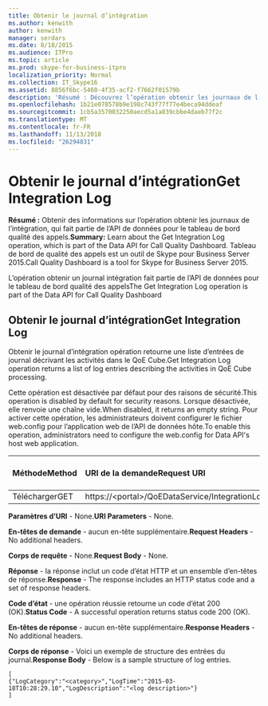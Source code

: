 ```yaml
---
title: Obtenir le journal d’intégration
ms.author: kenwith
author: kenwith
manager: serdars
ms.date: 8/18/2015
ms.audience: ITPro
ms.topic: article
ms.prod: skype-for-business-itpro
localization_priority: Normal
ms.collection: IT_Skype16
ms.assetid: 8856f6bc-5460-4f35-acf2-f7662f01579b
description: 'Résumé : Découvrez l’opération obtenir les journaux de l’intégration, qui fait partie de l’API de données pour le tableau de bord qualité des appels. Tableau de bord de qualité des appels est un outil de Skype pour Business Server 2015.'
ms.openlocfilehash: 1b21e078578b9e198c743f77f77e4beca94ddeaf
ms.sourcegitcommit: 1cb5a3570032250aecd5a1a839cbbe4daeb77f2c
ms.translationtype: MT
ms.contentlocale: fr-FR
ms.lasthandoff: 11/13/2018
ms.locfileid: "26294831"
---
```

# <a name="get-integration-log"></a><span data-ttu-id="c1968-104">Obtenir le journal d’intégration</span><span class="sxs-lookup"><span data-stu-id="c1968-104">Get Integration Log</span></span>
 
<span data-ttu-id="c1968-105">**Résumé :** Obtenir des informations sur l’opération obtenir les journaux de l’intégration, qui fait partie de l’API de données pour le tableau de bord qualité des appels.</span><span class="sxs-lookup"><span data-stu-id="c1968-105">**Summary:** Learn about the Get Integration Log operation, which is part of the Data API for Call Quality Dashboard.</span></span> <span data-ttu-id="c1968-106">Tableau de bord de qualité des appels est un outil de Skype pour Business Server 2015.</span><span class="sxs-lookup"><span data-stu-id="c1968-106">Call Quality Dashboard is a tool for Skype for Business Server 2015.</span></span>
  
<span data-ttu-id="c1968-107">L’opération obtenir un journal intégration fait partie de l’API de données pour le tableau de bord qualité des appels</span><span class="sxs-lookup"><span data-stu-id="c1968-107">The Get Integration Log operation is part of the Data API for Call Quality Dashboard</span></span>
  
## <a name="get-integration-log"></a><span data-ttu-id="c1968-108">Obtenir le journal d’intégration</span><span class="sxs-lookup"><span data-stu-id="c1968-108">Get Integration Log</span></span>

<span data-ttu-id="c1968-109">Obtenir le journal d’intégration opération retourne une liste d’entrées de journal décrivant les activités dans le QoE Cube.</span><span class="sxs-lookup"><span data-stu-id="c1968-109">Get Integration Log operation returns a list of log entries describing the activities in QoE Cube processing.</span></span>
  
<span data-ttu-id="c1968-110">Cette opération est désactivée par défaut pour des raisons de sécurité.</span><span class="sxs-lookup"><span data-stu-id="c1968-110">This operation is disabled by default for security reasons.</span></span> <span data-ttu-id="c1968-111">Lorsque désactivée, elle renvoie une chaîne vide.</span><span class="sxs-lookup"><span data-stu-id="c1968-111">When disabled, it returns an empty string.</span></span> <span data-ttu-id="c1968-112">Pour activer cette opération, les administrateurs doivent configurer le fichier web.config pour l’application web de l’API de données hôte.</span><span class="sxs-lookup"><span data-stu-id="c1968-112">To enable this operation, administrators need to configure the web.config for Data API's host web application.</span></span>
  

|<span data-ttu-id="c1968-113">Méthode</span><span class="sxs-lookup"><span data-stu-id="c1968-113">Method</span></span>|<span data-ttu-id="c1968-114">**URI de la demande**</span><span class="sxs-lookup"><span data-stu-id="c1968-114">**Request URI**</span></span>|<span data-ttu-id="c1968-115">**Version HTTP**</span><span class="sxs-lookup"><span data-stu-id="c1968-115">**HTTP Version**</span></span>|
|:-----|:-----|:-----|
|<span data-ttu-id="c1968-116">Télécharger</span><span class="sxs-lookup"><span data-stu-id="c1968-116">GET</span></span>  <br/> |<span data-ttu-id="c1968-117">https://\<portal\>/QoEDataService/IntegrationLog</span><span class="sxs-lookup"><span data-stu-id="c1968-117">https://\<portal\>/QoEDataService/IntegrationLog</span></span>  <br/> |<span data-ttu-id="c1968-118">HTTP/1.1.</span><span class="sxs-lookup"><span data-stu-id="c1968-118">HTTP/1.1</span></span>  <br/> |
   
 <span data-ttu-id="c1968-119">**Paramètres d’URI** - None.</span><span class="sxs-lookup"><span data-stu-id="c1968-119">**URI Parameters** - None.</span></span>
  
 <span data-ttu-id="c1968-120">**En-têtes de demande** - aucun en-tête supplémentaire.</span><span class="sxs-lookup"><span data-stu-id="c1968-120">**Request Headers** - No additional headers.</span></span>
  
 <span data-ttu-id="c1968-121">**Corps de requête** - None.</span><span class="sxs-lookup"><span data-stu-id="c1968-121">**Request Body** - None.</span></span>
  
 <span data-ttu-id="c1968-122">**Réponse** - la réponse inclut un code d’état HTTP et un ensemble d’en-têtes de réponse.</span><span class="sxs-lookup"><span data-stu-id="c1968-122">**Response** - The response includes an HTTP status code and a set of response headers.</span></span>
  
 <span data-ttu-id="c1968-123">**Code d’état** - une opération réussie retourne un code d’état 200 (OK).</span><span class="sxs-lookup"><span data-stu-id="c1968-123">**Status Code** - A successful operation returns status code 200 (OK).</span></span>
  
 <span data-ttu-id="c1968-124">**En-têtes de réponse** - aucun en-tête supplémentaire.</span><span class="sxs-lookup"><span data-stu-id="c1968-124">**Response Headers** - No additional headers.</span></span>
  
 <span data-ttu-id="c1968-125">**Corps de réponse** - Voici un exemple de structure des entrées du journal.</span><span class="sxs-lookup"><span data-stu-id="c1968-125">**Response Body** - Below is a sample structure of log entries.</span></span>
  
```
[
{"LogCategory":"<category>","LogTime":"2015-03-18T10:28:29.10","LogDescription":"<log description>"}
]
```


